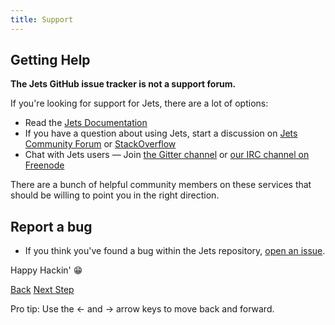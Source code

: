 ```yaml
---
title: Support
---
```


## Getting Help

**The Jets GitHub issue tracker is not a support forum.**

If you're looking for support for Jets, there are a lot of options:

* Read the [Jets Documentation](http://rubyonjets.com)
* If you have a question about using Jets, start a discussion on [Jets Community Forum](https://community.rubyonjets.com/) or [StackOverflow](https://stackoverflow.com/questions/tagged/rubyonjets)
* Chat with Jets users &mdash; Join [the Gitter channel](https://gitter.im/tongueroo/jets) or [our IRC channel on Freenode](irc:irc.freenode.net/rubyonjets)

There are a bunch of helpful community members on these services that should be willing to point you in the right direction.

## Report a bug

* If you think you've found a bug within the Jets repository, [open an issue](https://github.com/tongueroo/jets/issues/new).

Happy Hackin' 😁

<a id="prev" class="btn btn-basic" href="{% link _docs/contributing.md %}">Back</a>
<a id="next" class="btn btn-primary" href="{% link _docs/conduct.md %}">Next Step</a>
<p class="keyboard-tip">Pro tip: Use the <- and -> arrow keys to move back and forward.</p>

